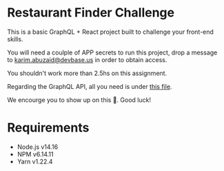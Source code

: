 # Restaurant Finder Challenge

This is a basic GraphQL + React project built to challenge your front-end skills.

You will need a coulple of APP secrets to run this project, drop a message to karim.abuzaid@devbase.us in order to obtain access.

You shouldn't work more than 2.5hs on this assignment.

Regarding the GraphQL API, all you need is under [this file](https://github.com/DevBaseDev/restaurant-finder-challenge/blob/main/doc/schema.gql).

We encourge you to show up on this 🌟. Good luck!

# Requirements

- Node.js v14.16
- NPM v6.14.11
- Yarn v1.22.4
